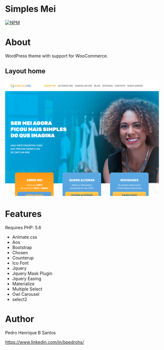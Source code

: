 # Simples Mei
[![NPM](https://img.shields.io/npm/l/react)](https://github.com/bpedrohs/simples-mei/blob/master/LICENSE)

# About
WordPress theme with support for WooCommerce.

## Layout home
![Layout Home](https://github.com/bpedrohs/simples-mei/blob/main/screenshot.png)

# Features

Requires PHP: 5.6

- Animate.css
- Aos
- Bootstrap
- Chosen
- Counterup
- Ico Font
- Jquery
- Jquery Mask Plugin
- Jquery Easing
- Materialize
- Multiple Select
- Owl Carousel
- select2

# Author

Pedro Henrique B Santos

https://www.linkedin.com/in/bpedrohs/
